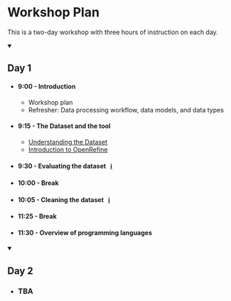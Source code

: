 # Workshop Plan

This is a two-day workshop with three hours of instruction on each day.

<details open>
<summary><h2>Day 1</h2></summary>

- #### 9:00 - Introduction
    - Workshop plan
    - Refresher: Data processing workflow, data models, and data types

- #### 9:15 - The Dataset and the tool
    - [Understanding the Dataset](/Documents/Understanding_the_dataset.md)
    - [Introduction to OpenRefine](/Documents/Introduction_to_OpenRefine.md)

- #### 9:30 - Evaluating the dataset &nbsp; [:information_source:](/Documents/Evaluating_the_dataset.md)
- #### 10:00 - Break
- #### 10:05 - Cleaning the dataset &nbsp; [:information_source:](/Documents/Cleaning_the_dataset.md)
- #### 11:25 - Break
- #### 11:30 - Overview of programming languages

</details>

<details open>
<summary><h2>Day 2</h2></summary>

- ### TBA

</details>
